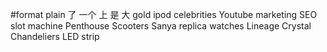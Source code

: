 #format plain
了
一个
上
是
大
gold
ipod
celebrities
Youtube
marketing
SEO
slot machine
Penthouse
Scooters
Sanya
replica watches
Lineage
Crystal Chandeliers
LED strip
